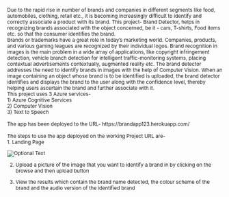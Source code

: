 <sub>
Due to the rapid rise in number of brands and companies in different segments like food, automobiles, clothing, retail etc., it is becoming increasingly difficult to identify and correctly associate a product with its brand.  This project- Brand Detector, helps in recognizing brands associated with the object concerned, be it - cars, T-shirts, Food items etc. so that the consumer identifies the brand.<br />
</sub>
<sub>
Brands or trademarks have a great role in today’s marketing world. Companies, products, and various gaming leagues are  recognized by their individual logos. Brand recognition in images is the main problem in a wide array of applications, like copyright infringement detection, vehicle branch detection for intelligent traffic-monitoring systems, placing contextual advertisements contextually, augmented reality etc. The brand detector addresses the need to identify brands in images with the help of Computer Vision. When an image containing an object whose brand is to be identified is uploaded, the brand detector identifies and displays the brand to the user along with the confidence level, thereby helping users ascertain the brand and further associate with it.<br />
</sub>
<sub>
This project uses 3 Azure services-<br />
1) Azure Cognitive Services<br />
2) Computer Vision<br />
3) Text to Speech<br />
<br/>
The app has been deployed to the URL-   https://brandapp123.herokuapp.com/        <br />
<br />The steps to use the app deployed on the working Project URL are-                <br />
  1. Landing Page<br/>
  
  ![Optional Text](../master/Capture1.JPG)

2. Upload a picture of the image that you want to identify a brand in by clicking on the browse and then upload button <br/>
  
3. View the results which contain the brand name detected, the colour scheme of the brand and the audio version of the identified brand
  
 
  
  
  
  
  
  
  
  
  
  
  
  
  
  
  
  
  </sub>
